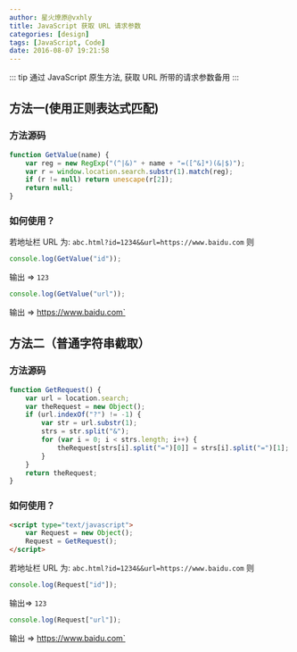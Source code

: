 ```yaml
---
author: 星火燎原@vxhly
title: JavaScript 获取 URL 请求参数
categories: [design]
tags: [JavaScript, Code]
date: 2016-08-07 19:21:58
---
```


::: tip
通过 JavaScript 原生方法, 获取 URL 所带的请求参数备用
:::
<!-- more -->

## 方法一(使用正则表达式匹配)

### 方法源码

``` javascript
function GetValue(name) {
    var reg = new RegExp("(^|&)" + name + "=([^&]*)(&|$)");
    var r = window.location.search.substr(1).match(reg);
    if (r != null) return unescape(r[2]);
    return null;
}
```

### 如何使用？

若地址栏 URL 为:  `abc.html?id=1234&&url=https://www.baidu.com` 则

``` javascript
console.log(GetValue("id"));
```

输出 => `123` 

``` javascript
console.log(GetValue("url"));
```

输出 => <https://www.baidu.com`>

## 方法二（普通字符串截取）

### 方法源码

``` javascript
function GetRequest() {
    var url = location.search;
    var theRequest = new Object();
    if (url.indexOf("?") != -1) {
        var str = url.substr(1);
        strs = str.split("&");
        for (var i = 0; i < strs.length; i++) {
            theRequest[strs[i].split("=")[0]] = strs[i].split("=")[1];
        }
    }
    return theRequest;
}
```

### 如何使用？

``` html
<script type="text/javascript">
    var Request = new Object();
    Request = GetRequest();
</script>
```

若地址栏 URL 为:  `abc.html?id=1234&&url=https://www.baidu.com` 则

``` javascript
console.log(Request["id"]);
```

输出=> `123` 

``` javascript
console.log(Request["url"]);
```

输出 => <https://www.baidu.com`>

